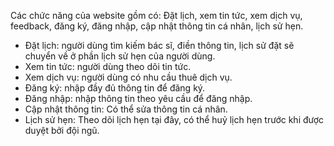 Các chức năng của website gồm có:
Đặt lịch, xem tin tức, xem dịch vụ, feedback, đăng ký, đăng nhập, cập nhật thông tin cá nhân, lịch sử hẹn.
+ Đặt lịch: người dùng tìm kiếm bác sĩ, điền thông tin, lịch sử đặt sẽ chuyển về ở phần lịch sử hẹn của người dùng.
+ Xem tin tức: người dùng theo dõi tin tức.
+ Xem dịch vụ: người dùng có nhu cầu thuê dịch vụ.
+ Đăng ký: nhập đầy đủ thông tin để đăng ký.
+ Đăng nhập: nhập thông tin theo yêu cầu để đăng nhập.
+ Cập nhật thông tin: Có thể sửa thông tin cá nhân.
+ Lịch sử hẹn: Theo dõi lịch hẹn tại đây, có thể huỷ lịch hẹn trước khi được duyệt bởi đội ngũ.
